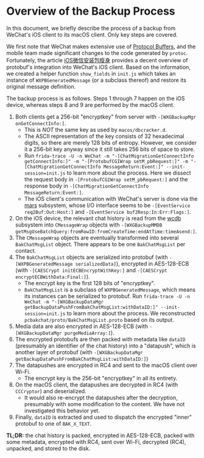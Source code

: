 # Overview of the Backup Process

In this document, we briefly describe the process of a backup from WeChat's iOS client to its macOS client. Only key steps are covered.

We first note that WeChat makes extensive use of [Protocol Buffers](https://developers.google.com/protocol-buffers), and the mobile team made significant changes to the code generated by `protoc`. Fortunately, the article [iOS微信安装包瘦身](https://cloud.tencent.com/developer/article/1030792) provides a decent overview of protobuf's integration into WeChat's iOS client. Based on the information, we created a helper function `show_fields` in `init.js` which takes an instance of `WXPBGeneratedMessage` (or a subclass thereof) and restore its original message definition.

The backup process is as follows. Steps 1 through 7 happen on the iOS device, whereas steps 8 and 9 are performed by the macOS client.

1. Both clients get a 256-bit "encryptkey" from server with `-[WXGBackupMgr onGetConnectInfo:]`.
    + This is *NOT* the same key as used by `macos/dbcracker.d`.
    + The ASCII representation of the key consists of 32 hexadecimal digits, so there are merely 128 bits of entropy. However, we consider it a 256-bit key anyway since it still takes 256 bits of space to store.
    + Run `frida-trace -U -n WeChat -m "-[ChatMigrationGetConnectInfo getConnectInfo:]" -m "-[ProtobufCGIWrap setM_pbRequest:]" -m "-[ChatMigrationGetConnectInfo MessageReturn:Event:]" --init-session=init.js` to learn more about the process. Here we dissect the request body in `-[ProtobufCGIWrap setM_pbRequest:]` and the response body in `-[ChatMigrationGetConnectInfo MessageReturn:Event:]`.
    + The iOS client's communication with WeChat's server is done via the [mars](https://github.com/Tencent/mars) subsystem, whose I/O interface seems to be `-[EventService req2Buf:Out:Host:]` and `-[EventService buf2Resp:In:Err:Flags:]`.
2. On the iOS device, the relevant chat history is read from the [wcdb](https://github.com/Tencent/wcdb) subsystem into `CMessageWrap` objects with `-[WXGBackupMMDB getMsgUseBatchQuery:fromRowID:fromCreateTime:endAtTime:timeAsend:]`.
3. The `CMessageWrap` objects are eventually transformed into several `BakChatMsgList` object. There appears to be one `BakChatMsgList` per contact.
4. The `BakChatMsgList` objects are serialized into protobuf (with `-[WXPBGeneratedMessage serializedData]`), encrypted in AES-128-ECB (with `-[CAESCrypt initECBEncryptWithKey:]` and `-[CAESCrypt encryptECBWithData:Final:]`).
    + The encrypt key is the first 128 bits of "encryptkey".
    + `BakChatMsgList` is a subclass of `WXPBGeneratedMessage`, which means its instances can be serialized to protobuf. Run `frida-trace -U -n WeChat -m "-[WXGBackupDataMgr getBackupDataPushFromBakChatMsgList:withDataID:]" --init-session=init.js` to learn more about the process. We reconstructed `pcbakchat/proto/BakChatMsgList.proto` based on its output.
5. Media data are also encrypted in AES-128-ECB (with `-[WXGBackupDataMgr purgeMediaArray:]`).
6. The encrypted protobufs are then packed with metadata like `dataID` (presumably an identifier of the chat history) into a "datapush", which is another layer of protobuf (with `-[WXGBackupDataMgr getBackupDataPushFromBakChatMsgList:withDataID:]`)
7. The datapushes are encrypted in RC4 and sent to the macOS client over Wi-Fi.
    + The encrypt key is the 256-bit "encryptkey" in all its entirety.
8. On the macOS client, the datapushes are decrypted in RC4 (with `CCCryptor`) and deserialized.
    + It would also re-encrypt the datapushes after the decryption, presumably with some modification to the content. We have not investigated this behavior yet.
9. Finally, `dataID` is extracted and used to dispatch the encrypted "inner" protobuf to one of `BAK_X_TEXT`.

**TL;DR:** the chat history is packed, encrypted in AES-128-ECB, packed with some metadata, encrypted with RC4, sent over Wi-Fi, decrypted (RC4), unpacked, and stored to the disk.